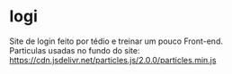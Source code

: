 # logi
Site de login feito por tédio e treinar um pouco Front-end.
<br>
Particulas usadas no fundo do site:
https://cdn.jsdelivr.net/particles.js/2.0.0/particles.min.js
